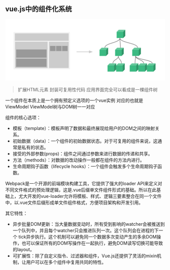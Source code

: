 ## vue.js中的组件化系统
![components.png](../images/components.png)

> 扩展HTML元素 封装可复用性代码 应用界面完全可以看成是一棵组件树

一个组件在本质上是一个拥有预定义选项的一个vue实例 对应的也就是ViewModel ViewModel树与DOM树一一对应

组件的核心选项：
* 模板（template）：模板声明了数据和最终展现给用户的DOM之间的映射关系。
* 初始数据（data）：一个组件的初始数据状态。对于可复用的组件来说，这通常是私有的状态。
* 接受的外部参数(props)：组件之间通过参数来进行数据的传递和共享。
* 方法（methods）：对数据的改动操作一般都在组件的方法内进行。
* 生命周期钩子函数（lifecycle hooks）：一个组件会触发多个生命周期钩子函数。

Webpack是一个开源的前端模块构建工具，它提供了强大的loader API来定义对不同文件格式的预处理逻辑，这是.vue后缀单文件组件形式的基础。所以在此基础上，尤大开发的vue-loader允许将模板、样式、逻辑三要素整合在同一个文件中，以.vue文件后缀形成单文件组件格式，方便项目架构和开发引用。

其它特性：
* 异步批量DOM更新：当大量数据变动时，所有受到影响的watcher会被推送到一个队列中，并且每个watcher只会推进队列一次。这个队列会在进程的下一个 tick异步执行。这个机制可以避免同一个数据多次变动产生的多余DOM操作，也可以保证所有的DOM写操作在一起执行，避免DOM读写切换可能导致的layout。
* 可扩展性：除了自定义指令、过滤器和组件，Vue.js还提供了灵活的mixin机制，让用户可以在多个组件中复用共同的特性。